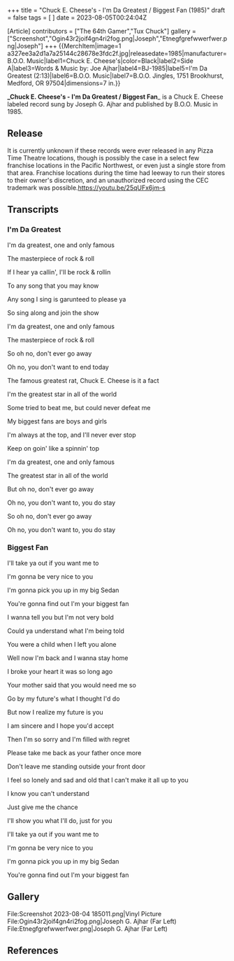 +++
title = "Chuck E. Cheese's - I'm Da Greatest / Biggest Fan (1985)"
draft = false
tags = [ ]
date = 2023-08-05T00:24:04Z

[Article]
contributors = ["The 64th Gamer","Tux Chuck"]
gallery = ["Screenshot","Ogin43r2joif4gn4ri2fog.png|Joseph","Etnegfgrefwwerfwer.png|Joseph"]
+++
{{MerchItem|image=1 a327ee3a2d1a7a25144c28678e3fdc2f.jpg|releasedate=1985|manufacturer=B.O.O. Music|label1=Chuck E. Cheese's|color=Black|label2=Side A|label3=Words & Music by: Joe Ajhar|label4=BJ-1985|label5=I'm Da Greatest (2:13)|label6=B.O.O. Music|label7=B.O.O. Jingles, 1751 Brookhurst, Medford, OR 97504|dimensions=7 in.}}

**_Chuck E. Cheese's - I'm Da Greatest / Biggest Fan**_ is a Chuck E. Cheese labeled record sung by Joseph G. Ajhar and published by B.O.O. Music in 1985.

## Release ##
It is currently unknown if these records were ever released in any Pizza Time Theatre locations, though is possibly the case in a select few franchise locations in the Pacific Northwest, or even just a single store from that area. Franchise locations during the time had leeway to run their stores to their owner's discretion, and an unauthorized record using the CEC trademark was possible.<ref>https://youtu.be/25qUFx6jm-s</ref>

## Transcripts ##

### I'm Da Greatest ###
I'm da greatest, one and only famous

The masterpiece of rock & roll

If I hear ya callin', I'll be rock & rollin

To any song that you may know

Any song I sing is garunteed to please ya

So sing along and join the show


I'm da greatest, one and only famous

The masterpiece of rock & roll

So oh no, don't ever go away

Oh no, you don't want to end today


The famous greatest rat, Chuck E. Cheese is it a fact

I'm the greatest star in all of the world

Some tried to beat me, but could never defeat me

My biggest fans are boys and girls

I'm always at the top, and I'll never ever stop

Keep on goin' like a spinnin' top


I'm da greatest, one and only famous

The greatest star in all of the world

But oh no, don't ever go away

Oh no, you don't want to, you do stay


So oh no, don't ever go away

Oh no, you don't want to, you do stay

### Biggest Fan ###
I'll take ya out if you want me to

I'm gonna be very nice to you

I'm gonna pick you up in my big Sedan

You're gonna find out I'm your biggest fan


I wanna tell you but I'm not very bold

Could ya understand what I'm being told

You were a child when I left you alone

Well now I'm back and I wanna stay home


I broke your heart it was so long ago

Your mother said that you would need me so

Go by my future's what I thought I'd do

But now I realize my future is you


I am sincere and I hope you'd accept

Then I'm so sorry and I'm filled with regret

Please take me back as your father once more

Don't leave me standing outside your front door


I feel so lonely and sad and old that I can't make it all up to you

I know you can't understand 

Just give me the chance

I'll show you what I'll do, just for you


I'll take ya out if you want me to

I'm gonna be very nice to you

I'm gonna pick you up in my big Sedan

You're gonna find out I'm your biggest fan

## Gallery ##
<gallery>
File:Screenshot 2023-08-04 185011.png|Vinyl Picture
File:Ogin43r2joif4gn4ri2fog.png|Joseph G. Ajhar (Far Left)
File:Etnegfgrefwwerfwer.png|Joseph G. Ajhar (Far Left)
</gallery>

## References ##